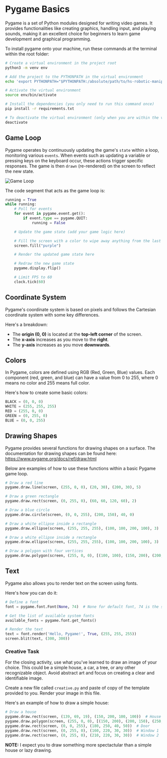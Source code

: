 # Pygame Basics

Pygame is a set of Python modules designed for writing video games. It provides functionalities like creating graphics, handling input, and playing sounds, making it an excellent choice for beginners to learn game development and graphical programming. 

To install pygame onto your machine, run these commands at the terminal within the root folder:

```bash
# Create a virtual environment in the project root
python3 -m venv env

# Add the project to the PYTHONPATH in the virtual environment
echo 'export PYTHONPATH="$PYTHONPATH:/absolute/path/to/hs-robotic-manipulation-course"' >> env/bin/activate

# Activate the virtual environment
source env/bin/activate

# Install the dependencies (you only need to run this command once)
pip install -r requirements.txt

# To deactivate the virtual environment (only when you are within the virtual environment)
deactivate
```
## Game Loop

Pygame operates by continuously updating the game's `state` within a loop, monitoring various `events`. When events such as updating a variable or pressing keys on the keyboard occur, these actions trigger specific responses. The game is then `drawn` (re-rendered) on the screen to reflect the new state.

![Game Loop](https://eng.libretexts.org/@api/deki/files/12879/GWPFigure5.png?revision=1 )

The code segment that acts as the game loop is:

```python
running = True
while running:
    # Poll for events
    for event in pygame.event.get():
        if event.type == pygame.QUIT:
            running = False

    # Update the game state (add your game logic here)

    # Fill the screen with a color to wipe away anything from the last frame
    screen.fill("purple")

    # Render the updated game state here

    # Redraw the new game state
    pygame.display.flip()

    # Limit FPS to 60
    clock.tick(60)
```

## Coordinate System

Pygame's coordinate system is based on pixels and follows the Cartesian coordinate system with some key differences. 

Here's a breakdown:

- The **origin (0, 0)** is located at the **top-left corner** of the screen.
- The **x-axis** increases as you move to the **right**.
- The **y-axis** increases as you move **downwards**.

## Colors

In Pygame, colors are defined using RGB (Red, Green, Blue) values. Each component (red, green, and blue) can have a value from 0 to 255, where 0 means no color and 255 
means full color. 

Here's how to create some basic colors:

```python
BLACK = (0, 0, 0)
WHITE = (255, 255, 255)
RED = (255, 0, 0)
GREEN = (0, 255, 0)
BLUE = (0, 0, 255)
```

## Drawing Shapes

Pygame provides several functions for drawing shapes on a surface. The documentation for drawing shapes can be found here: https://www.pygame.org/docs/ref/draw.html

Below are examples of how to use these functions within a basic Pygame game loop.

```python
# Draw a red line
pygame.draw.line(screen, (255, 0, 0), (20, 30), (200, 30), 5)

# Draw a green rectangle
pygame.draw.rect(screen, (0, 255, 0), (60, 60, 120, 60), 2)

# Draw a blue circle
pygame.draw.circle(screen, (0, 0, 255), (200, 150), 40, 0)

# Draw a white ellipse inside a rectangle
pygame.draw.ellipse(screen, (255, 255, 255), (100, 100, 200, 100), 3)

# Draw a white ellipse inside a rectangle
pygame.draw.ellipse(screen, (255, 255, 255), (100, 100, 200, 100), 3)

# Draw a polygon with four vertices
pygame.draw.polygon(screen, (255, 0, 0), [(100, 100), (150, 200), (200, 100), (250, 200)], 0)

```

## Text

Pygame also allows you to render text on the screen using fonts. 

Here's how you can do it:

```python
# Define a font
font = pygame.font.Font(None, 74)  # None for default font, 74 is the size

# Get the list of available system fonts
available_fonts = pygame.font.get_fonts()

# Render the text
text = font.render('Hello, Pygame!', True, (255, 255, 255))
screen.blit(text, (300, 300))
```

### Creative Task

For the closing activity, use what you've learned to draw an image of your choice. This could be a simple house, a car, a tree, 
or any other recognizable object. Avoid abstract art and focus on creating a clear and identifiable image. 

Create a new file called `creative.py` and paste of copy of the template provided to you. Render your image in this file.

Here's an example of how to draw a simple house:

```python
# Draw a house
pygame.draw.rect(screen, (139, 69, 19), (150, 200, 100, 100))  # House base
pygame.draw.polygon(screen, (255, 0, 0), [(150, 200), (200, 150), (250, 200)])  # Roof
pygame.draw.rect(screen, (0, 0, 255), (180, 250, 40, 50))  # Door
pygame.draw.rect(screen, (0, 255, 0), (160, 220, 30, 30))  # Window 1
pygame.draw.rect(screen, (0, 255, 0), (210, 220, 30, 30))  # Window 2
```

**NOTE:** I expect you to draw something more spectactular than a simple house or lazy drawing.
